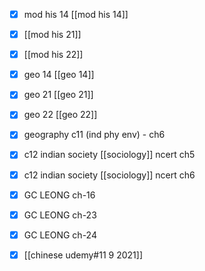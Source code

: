 - [x] mod his 14 [[mod his 14]]
- [x] [[mod his 21]]
- [x] [[mod his 22]]

- [x] geo 14 [[geo 14]]
- [x] geo 21 [[geo 21]]
- [x] geo 22 [[geo 22]]
- [x] geography c11 (ind phy env) - ch6

- [x] c12 indian society [[sociology]] ncert ch5
- [x] c12 indian society [[sociology]] ncert ch6

- [x] GC LEONG ch-16
- [x] GC LEONG ch-23
- [x] GC LEONG ch-24

- [x] [[chinese udemy#11 9 2021]]